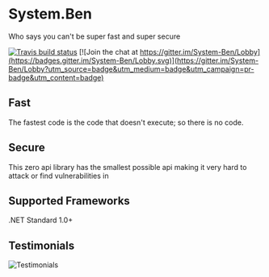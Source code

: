 # System.Ben
Who says you can't be super fast and super secure

[![Travis build status](https://img.shields.io/travis/benaadams/System.Ben.svg?label=build&branch=master)](https://travis-ci.org/benaadams/System.Ben)
[![Join the chat at https://gitter.im/System-Ben/Lobby](https://badges.gitter.im/System-Ben/Lobby.svg)](https://gitter.im/System-Ben/Lobby?utm_source=badge&utm_medium=badge&utm_campaign=pr-badge&utm_content=badge)

## Fast
The fastest code is the code that doesn't execute; so there is no code.

## Secure
This zero api library has the smallest possible api making it very hard to attack or find vulnerabilities in

## Supported Frameworks

.NET Standard 1.0+

## Testimonials

![Testimonials](https://aoa.blob.core.windows.net/aspnet/system.ben.png)
